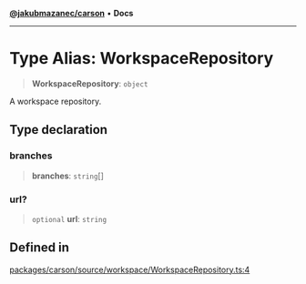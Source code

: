 [**@jakubmazanec/carson**](../README.md) • **Docs**

---

# Type Alias: WorkspaceRepository

> **WorkspaceRepository**: `object`

A workspace repository.

## Type declaration

### branches

> **branches**: `string`[]

### url?

> `optional` **url**: `string`

## Defined in

[packages/carson/source/workspace/WorkspaceRepository.ts:4](https://github.com/jakubmazanec/tools/blob/3137813ef46c72d3c081751f960a2aa2c61ad567/packages/carson/source/workspace/WorkspaceRepository.ts#L4)
